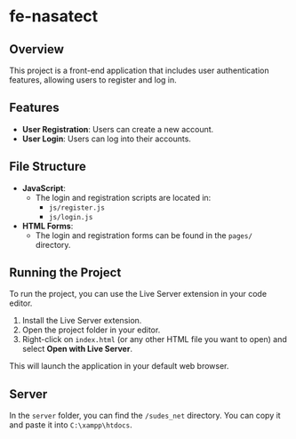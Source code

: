 # fe-nasatect

## Overview
This project is a front-end application that includes user authentication features, allowing users to register and log in.

## Features
- **User Registration**: Users can create a new account.
- **User Login**: Users can log into their accounts.

## File Structure
- **JavaScript**: 
  - The login and registration scripts are located in:
    - `js/register.js`
    - `js/login.js`
- **HTML Forms**: 
  - The login and registration forms can be found in the `pages/` directory.

## Running the Project
To run the project, you can use the Live Server extension in your code editor.

1. Install the Live Server extension.
2. Open the project folder in your editor.
3. Right-click on `index.html` (or any other HTML file you want to open) and select **Open with Live Server**.

This will launch the application in your default web browser.

## Server
In the `server` folder, you can find the `/sudes_net` directory. You can copy it and paste it into `C:\xampp\htdocs`.
